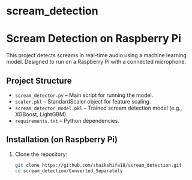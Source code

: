 # scream_detection
# Scream Detection on Raspberry Pi

This project detects screams in real-time audio using a machine learning model. Designed to run on a Raspberry Pi with a connected microphone.

## Project Structure

- `scream_detector.py` – Main script for running the model.
- `scaler.pkl` – StandardScaler object for feature scaling.
- `scream_detector_model.pkl` – Trained scream detection model (e.g., XGBoost, LightGBM).
- `requirements.txt` – Python dependencies.

## Installation (on Raspberry Pi)

1. Clone the repository:
   ```bash
   git clone https://github.com/shaikshifa18/scream_detection.git
   cd scream_detection/Converted_Separately
